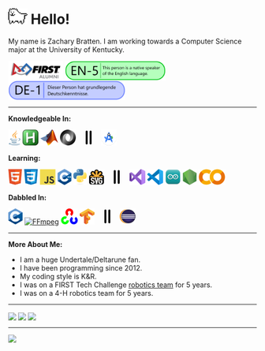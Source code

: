 <h1> <img height="32" src="icons/Toby.gif" alt="Dog"/> Hello!</h1>
<p>
  My name is Zachary Bratten. I am working towards a Computer Science major at the University of Kentucky.
</p>
<picture>
  <source srcset="icons/FIRSTAlumn-Dark.png" media="(prefers-color-scheme: dark)"/>
  <source srcset="icons/FIRSTAlumn-Light.png" media="(prefers-color-scheme: light), (prefers-color-scheme: no-preference)"/>
  <a><img align="center" height="40" alt="firstinspires.org" title="firstinspires.org" src="icons/FIRSTAlumn-Light.png"/></a>
</picture>
<picture>
  <a><img align="center" height="40" alt="ILR Scale EN-5" title="ILR Scale EN-5" src="icons/ILRScaleEN-5V2.png"/></a>
</picture>
<picture>
  <a><img align="center" height="40" alt="ILR Scale DE-1" title="ILR Scale DE-1" src="icons/ILRScaleDE-1.png"/></a>
</picture>

<hr>

<b>Knowledgeable In:</b>
<p>
  <a href="https://www.java.com" target="_blank"><img height="32" src="icons/Java.png" alt="Java" title="Java"/></a>
  <a href="https://www.autohotkey.com" target="_blank"><img height="32" src="icons/AutoHotKey.png" alt="AutoHotKey" title="AutoHotKey"/></a>
  <a href="https://www.mathworks.com" target="_blank"><img height="32" src="icons/Matlab.png" alt="MATLAB" title="MATLAB"/></a>
  <a href="https://www.json.org" target="_blank"><img height="32" src="icons/JSON.svg" alt="JSON" title="JSON"/></a>
  &nbsp;&nbsp;&nbsp;
  <a><img height="32" src="icons/DoubleLine.svg" alt="Double Line"/></a>
  &nbsp;&nbsp;&nbsp;
  <a href="https://developer.android.com/studio" target="_blank"><img height="32" src="icons/AS.svg" alt="Android Studio" title="Android Studio"/></a>
</p>

<b>Learning:</b>
<p>
  <a href="https://en.wikipedia.org/wiki/HTML5" target="_blank"><img height="32" src="icons/HTML5.png" alt="HTML5" title="HTML5"/></a>
  <a href="https://en.wikipedia.org/wiki/CSS" target="_blank"><img height="32" src="icons/CSS.png" alt="CSS" title="CSS"/></a>
  <a href="https://en.wikipedia.org/wiki/JavaScript" target="_blank"><img height="32" src="icons/JS.svg" alt="JavaScript" title="JavaScript"/></a>
  <a href="https://isocpp.org" target="_blank"><img height="32" src="icons/C++.svg" alt="C++" title="C++"/></a>
  <a href="https://www.python.org" target="_blank"><img height="32" src="icons/Python.svg" alt="Python" title="Python"/></a>
  <a href="https://www.w3.org/Graphics/SVG/" target="_blank"><img height="32" src="icons/SVG.svg" alt="SVG" title="SVG"/></a>
  &nbsp;&nbsp;&nbsp;
  <a><img height="32" src="icons/DoubleLine.svg" alt="Double Line"/></a>
  &nbsp;&nbsp;&nbsp;
  <a href="https://visualstudio.microsoft.com" target="_blank"><img height="32" src="icons/VS.svg" alt="Visual Studio" title="Visual Studio"/></a>
  <a href="https://code.visualstudio.com" target="_blank"><img height="32" src="icons/VSCode.svg" alt="Visual Studio Code" title="Visual Studio Code"/></a>
  <a href="https://www.arduino.cc/en/software" target="_blank"><img height="32" src="icons/ArduinoIDE.svg" alt="Arduino IDE" title="Arduino IDE"/></a>
  <a href="https://nodejs.org" target="_blank"><img height="32" src="icons/NodeJS.png" alt="NodeJS" title="NodeJS"/></a>
  <a href="https://colab.google" target="_blank"><img height="32" src="icons/Colab.png" alt="Google Colab" title="Google Colab"/></a>
</p>

<b>Dabbled In:</b>
<p>
  <a href="https://en.wikipedia.org/wiki/C_(programming_language)" target="_blank"><img height="32" src="icons/C.svg" alt="C" title="C"/></a>
  <a href="https://ffmpeg.org" target="_blank"><img height="32" src="icons/FFmpeg.svg" alt="FFmpeg" title="FFmpeg"/></a>
  <a href="https://opencv.org" target="_blank"><img height="32" src="icons/OpenCV.png" alt="OpenCV" title="OpenCV"/></a>
  <a href="https://www.tensorflow.org" target="_blank"><img height="32" src="icons/TensorFlow.svg" alt="TensorFlow" title="TensorFlow"/></a>
  &nbsp;&nbsp;&nbsp;
  <a><img height="32" src="icons/DoubleLine.svg" alt="Double Line"/></a>
  &nbsp;&nbsp;&nbsp;
  <a href="https://www.eclipse.org/downloads" target="_blank"><img height="32" src="icons/Eclipse.png" alt="Eclipse" title="Eclipse"/></a>
</p>

<hr>

<b>More About Me:</b>
<ul>
  <li>I am a huge Undertale/Deltarune fan.</li>
  <li>I have been programming since 2012.</li>
  <li>My coding style is K&R.</li>
  <li>I was on a FIRST Tech Challenge <a href="https://www.lectriclegends.org" target="_blank">robotics team</a> for 5 years.</li>
  <li>I was on a 4-H robotics team for 5 years.</li>
</ul>

<hr>

<picture>
  <source srcset="https://github-readme-stats.vercel.app/api?username=thegreatonenamedzach&custom_title=GitHub%20Stats&show_icons=true&theme=dark" media="(prefers-color-scheme: dark)"/>
  <source srcset="https://github-readme-stats.vercel.app/api?username=thegreatonenamedzach&custom_title=GitHub%20Stats&show_icons=true" media="(prefers-color-scheme: light), (prefers-color-scheme: no-preference)"/>
  <a><img align="center" src="https://github-readme-stats.vercel.app/api?username=thegreatonenamedzach&custom_title=GitHub%20Stats&show_icons=true"/></a>
</picture>
<picture>
  <source srcset="https://github-readme-stats.vercel.app/api/top-langs/?username=thegreatonenamedzach&custom_title=Languages%20Used%20On%20GitHub&layout=compact&langs_count=8&theme=dark" media="(prefers-color-scheme: dark)"/>
  <source srcset="https://github-readme-stats.vercel.app/api/top-langs/?username=thegreatonenamedzach&custom_title=Languages%20Used%20On%20GitHub&layout=compact&langs_count=8" media="(prefers-color-scheme: light), (prefers-color-scheme: no-preference)"/>
  <a><img align="center" src="https://github-readme-stats.vercel.app/api/top-langs/?username=thegreatonenamedzach&custom_title=Languages%20Used%20On%20GitHub&layout=compact&langs_count=8"/></a>
</picture>

<picture>
  <source srcset="https://github-readme-stats.vercel.app/api/wakatime?username=thegreatonenamedzach&custom_title=Programming%20Stats%20(last%20year)&layout=compact&theme=dark" media="(prefers-color-scheme: dark)"/>
  <source srcset="https://github-readme-stats.vercel.app/api/wakatime?username=thegreatonenamedzach&custom_title=Programming%20Stats%20(last%20year)&layout=compact" media="(prefers-color-scheme: light), (prefers-color-scheme: no-preference)"/>
  <img align="center" src="https://github-readme-stats.vercel.app/api/wakatime?username=thegreatonenamedzach&custom_title=Programming%20Stats%20(last%20year)&layout=compact"/>
</picture>

<hr>

<picture>
  <source srcset="https://roadmap.sh/card/tall/665affe4b998f3b3c72bdb43?variant=dark&roadmaps=computer-science%2Cfull-stack%2Ccyber-security%2Cjava" media="(prefers-color-scheme: dark)"/>
  <source srcset="https://roadmap.sh/card/tall/665affe4b998f3b3c72bdb43?variant=light&roadmaps=computer-science%2Cfull-stack%2Ccyber-security%2Cjava" media="(prefers-color-scheme: light), (prefers-color-scheme: no-preference)"/>
  <img src="https://roadmap.sh/card/tall/665affe4b998f3b3c72bdb43&roadmaps=computer-science%2Cfull-stack%2Ccyber-security%2Cjava"/>
</picture>
